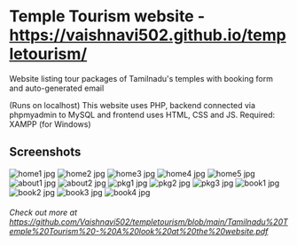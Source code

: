 # Temple Tourism website - https://vaishnavi502.github.io/templetourism/

Website listing tour packages of Tamilnadu's temples with booking form and auto-generated email

(Runs on localhost)
This website uses PHP, backend connected via phpmyadmin to MySQL and frontend uses HTML, CSS and JS.
Required: XAMPP (for Windows)

## Screenshots
![home1 jpg](https://user-images.githubusercontent.com/68768878/205826581-fb5c2234-df1a-498c-b961-e5dddcc1b4b5.png)
![home2 jpg](https://user-images.githubusercontent.com/68768878/205826843-b326e6fb-3c37-4d4f-87b6-4c19c27be1e9.png)
![home3 jpg](https://user-images.githubusercontent.com/68768878/205826886-3783bf56-54f2-457e-a990-854f079e6e82.png)
![home4 jpg](https://user-images.githubusercontent.com/68768878/205826907-3a92036e-b745-4c6b-bc5a-505d5728d0dc.png)
![home5 jpg](https://user-images.githubusercontent.com/68768878/205826923-2a7c2187-e389-462a-8057-cfd33f72cfec.png)
![about1 jpg](https://user-images.githubusercontent.com/68768878/205826941-c2dddb32-a7e9-4545-95a2-8d2e3e7c8e41.png)
![about2 jpg](https://user-images.githubusercontent.com/68768878/205826952-c69b9352-aa79-4a38-a80a-b2704bea2777.png)
![pkg1 jpg](https://user-images.githubusercontent.com/68768878/205826974-b353c774-ab56-4186-86bb-620d6b2c8fb6.png)
![pkg2 jpg](https://user-images.githubusercontent.com/68768878/205826987-a432d2e4-e1e1-4201-b6d1-b19c26131346.png)
![pkg3 jpg](https://user-images.githubusercontent.com/68768878/205826998-a9c6c0db-02d8-47d3-a4e9-9b3611526c65.png)
![book1 jpg](https://user-images.githubusercontent.com/68768878/205827007-da9c197d-aa79-4589-a403-3bdbfad71d1b.png)
![book2 jpg](https://user-images.githubusercontent.com/68768878/205827015-afde2692-232b-4892-80d1-51277adc4de7.png)
![book3 jpg](https://user-images.githubusercontent.com/68768878/205827042-c7d5e643-2363-4f92-abb4-4ca3c2179252.png)
![book4 jpg](https://user-images.githubusercontent.com/68768878/205827071-9c58e74f-415b-4776-b7da-49ecbddd84c7.png)

###### Check out more at https://github.com/Vaishnavi502/templetourism/blob/main/Tamilnadu%20Temple%20Tourism%20-%20A%20look%20at%20the%20website.pdf
